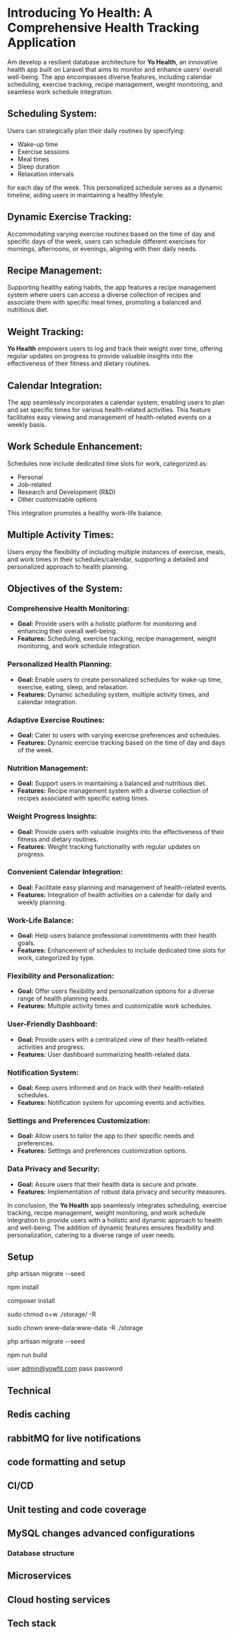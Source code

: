# Introducing Yo Health: A Comprehensive Health Tracking Application

Am develop a resilient database architecture for **Yo Health**, an innovative health app built on Laravel that aims to monitor and enhance users' overall well-being. The app encompasses diverse features, including calendar scheduling, exercise tracking, recipe management, weight monitoring, and seamless work schedule integration.

## Scheduling System:

Users can strategically plan their daily routines by specifying:

- Wake-up time
- Exercise sessions
- Meal times
- Sleep duration
- Relaxation intervals

for each day of the week. This personalized schedule serves as a dynamic timeline, aiding users in maintaining a healthy lifestyle.

## Dynamic Exercise Tracking:

Accommodating varying exercise routines based on the time of day and specific days of the week, users can schedule different exercises for mornings, afternoons, or evenings, aligning with their daily needs.

## Recipe Management:

Supporting healthy eating habits, the app features a recipe management system where users can access a diverse collection of recipes and associate them with specific meal times, promoting a balanced and nutritious diet.

## Weight Tracking:

**Yo Health** empowers users to log and track their weight over time, offering regular updates on progress to provide valuable insights into the effectiveness of their fitness and dietary routines.

## Calendar Integration:

The app seamlessly incorporates a calendar system, enabling users to plan and set specific times for various health-related activities. This feature facilitates easy viewing and management of health-related events on a weekly basis.

## Work Schedule Enhancement:

Schedules now include dedicated time slots for work, categorized as:

- Personal
- Job-related
- Research and Development (R&D)
- Other customizable options

This integration promotes a healthy work-life balance.

## Multiple Activity Times:

Users enjoy the flexibility of including multiple instances of exercise, meals, and work times in their schedules/calendar, supporting a detailed and personalized approach to health planning.

## Objectives of the System:

### Comprehensive Health Monitoring:

- **Goal:** Provide users with a holistic platform for monitoring and enhancing their overall well-being.
- **Features:** Scheduling, exercise tracking, recipe management, weight monitoring, and work schedule integration.

### Personalized Health Planning:

- **Goal:** Enable users to create personalized schedules for wake-up time, exercise, eating, sleep, and relaxation.
- **Features:** Dynamic scheduling system, multiple activity times, and calendar integration.

### Adaptive Exercise Routines:

- **Goal:** Cater to users with varying exercise preferences and schedules.
- **Features:** Dynamic exercise tracking based on the time of day and days of the week.

### Nutrition Management:

- **Goal:** Support users in maintaining a balanced and nutritious diet.
- **Features:** Recipe management system with a diverse collection of recipes associated with specific eating times.

### Weight Progress Insights:

- **Goal:** Provide users with valuable insights into the effectiveness of their fitness and dietary routines.
- **Features:** Weight tracking functionality with regular updates on progress.

### Convenient Calendar Integration:

- **Goal:** Facilitate easy planning and management of health-related events.
- **Features:** Integration of health activities on a calendar for daily and weekly planning.

### Work-Life Balance:

- **Goal:** Help users balance professional commitments with their health goals.
- **Features:** Enhancement of schedules to include dedicated time slots for work, categorized by type.

### Flexibility and Personalization:

- **Goal:** Offer users flexibility and personalization options for a diverse range of health planning needs.
- **Features:** Multiple activity times and customizable work schedules.

### User-Friendly Dashboard:

- **Goal:** Provide users with a centralized view of their health-related activities and progress.
- **Features:** User dashboard summarizing health-related data.

### Notification System:

- **Goal:** Keep users informed and on track with their health-related schedules.
- **Features:** Notification system for upcoming events and activities.

### Settings and Preferences Customization:

- **Goal:** Allow users to tailor the app to their specific needs and preferences.
- **Features:** Settings and preferences customization options.

### Data Privacy and Security:

- **Goal:** Assure users that their health data is secure and private.
- **Features:** Implementation of robust data privacy and security measures.

In conclusion, the **Yo Health** app seamlessly integrates scheduling, exercise tracking, recipe management, weight monitoring, and work schedule integration to provide users with a holistic and dynamic approach to health and well-being. The addition of dynamic features ensures flexibility and personalization, catering to a diverse range of user needs.

## Setup
php artisan migrate --seed

npm install

composer install 

sudo chmod o+w ./storage/ -R

sudo chown www-data:www-data -R ./storage

php artisan migrate --seed

npm run build

user admin@yowfit.com
pass password

## Technical
## Redis caching
## rabbitMQ for live notifications
## code formatting and setup
## CI/CD
## Unit testing and code coverage
## MySQL changes advanced configurations
### Database structure
## Microservices
## Cloud hosting services
## Tech stack

